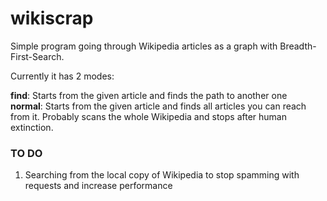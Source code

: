 # wikiscrap
Simple program going through Wikipedia articles as a graph with Breadth-First-Search.

Currently it has 2 modes:<br>

**find**: Starts from the given article and finds the path to another one <br>
**normal**:  Starts from the given article and finds all articles you can reach from it. Probably scans the whole Wikipedia and stops after human extinction.


### TO DO
1. Searching from the local copy of Wikipedia to stop spamming with requests and increase performance
